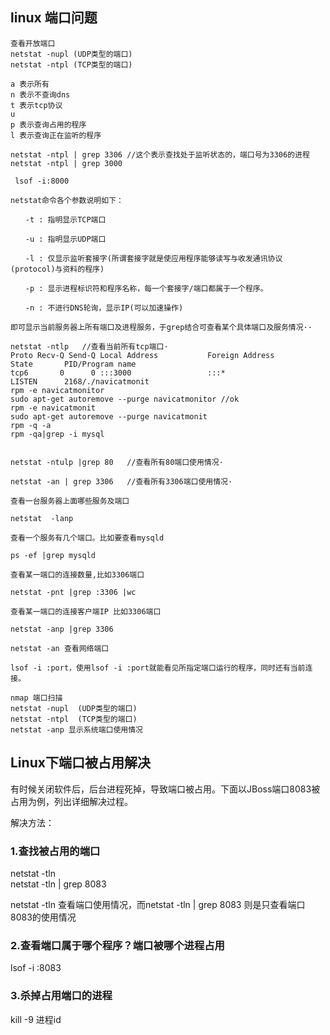 ## linux 端口问题

```
查看开放端口
netstat -nupl (UDP类型的端口)
netstat -ntpl (TCP类型的端口)

a 表示所有
n 表示不查询dns
t 表示tcp协议
u  
p 表示查询占用的程序
l 表示查询正在监听的程序

netstat -ntpl | grep 3306 //这个表示查找处于监听状态的，端口号为3306的进程
netstat -ntpl | grep 3000

 lsof -i:8000
 
netstat命令各个参数说明如下：

　　-t : 指明显示TCP端口

　　-u : 指明显示UDP端口

　　-l : 仅显示监听套接字(所谓套接字就是使应用程序能够读写与收发通讯协议(protocol)与资料的程序)

　　-p : 显示进程标识符和程序名称，每一个套接字/端口都属于一个程序。

　　-n : 不进行DNS轮询，显示IP(可以加速操作)

即可显示当前服务器上所有端口及进程服务，于grep结合可查看某个具体端口及服务情况··

netstat -ntlp   //查看当前所有tcp端口·
Proto Recv-Q Send-Q Local Address           Foreign Address         State       PID/Program name    
tcp6       0      0 :::3000                 :::*                    LISTEN      2168/./navicatmonit 
rpm -e navicatmonitor
sudo apt-get autoremove --purge navicatmonitor //ok
rpm -e navicatmonit 
sudo apt-get autoremove --purge navicatmonit
rpm -q -a
rpm -qa|grep -i mysql

 
netstat -ntulp |grep 80   //查看所有80端口使用情况·

netstat -an | grep 3306   //查看所有3306端口使用情况·

查看一台服务器上面哪些服务及端口

netstat  -lanp

查看一个服务有几个端口。比如要查看mysqld

ps -ef |grep mysqld

查看某一端口的连接数量,比如3306端口

netstat -pnt |grep :3306 |wc

查看某一端口的连接客户端IP 比如3306端口

netstat -anp |grep 3306

netstat -an 查看网络端口 

lsof -i :port，使用lsof -i :port就能看见所指定端口运行的程序，同时还有当前连接。 

nmap 端口扫描
netstat -nupl  (UDP类型的端口)
netstat -ntpl  (TCP类型的端口)
netstat -anp 显示系统端口使用情况
```

## Linux下端口被占用解决

有时候关闭软件后，后台进程死掉，导致端口被占用。下面以JBoss端口8083被占用为例，列出详细解决过程。

 

解决方法：

 

### 1.查找被占用的端口

 

netstat -tln  
netstat -tln | grep 8083

 

 netstat -tln 查看端口使用情况，而netstat -tln | grep 8083 则是只查看端口8083的使用情况

 

 

 

### 2.查看端口属于哪个程序？端口被哪个进程占用

 

lsof -i :8083 






### 3.杀掉占用端口的进程

kill -9 进程id 